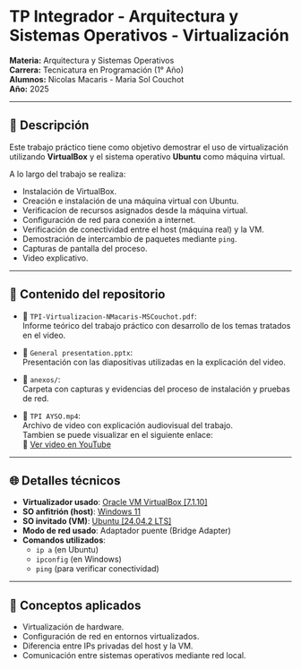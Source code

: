 # TP Integrador - Arquitectura y Sistemas Operativos - Virtualización  
**Materia:** Arquitectura y Sistemas Operativos  
**Carrera:** Tecnicatura en Programación (1° Año)  
**Alumnos:** Nicolas Macaris - Maria Sol Couchot  
**Año:** 2025

---

## 🧾 Descripción

Este trabajo práctico tiene como objetivo demostrar el uso de virtualización utilizando **VirtualBox** y el sistema operativo **Ubuntu** como máquina virtual.

A lo largo del trabajo se realiza:

- Instalación de VirtualBox.
- Creación e instalación de una máquina virtual con Ubuntu.
- Verificacíon de recursos asignados desde la máquina virtual.
- Configuración de red para conexión a internet.
- Verificación de conectividad entre el host (máquina real) y la VM.
- Demostración de intercambio de paquetes mediante `ping`.
- Capturas de pantalla del proceso.
- Video explicativo.

---

## 📁 Contenido del repositorio

- 📄 `TPI-Virtualizacion-NMacaris-MSCouchot.pdf`:  
  Informe teórico del trabajo práctico con desarrollo de los temas tratados en el video.

- 📄 `General presentation.pptx`:  
  Presentación con las diapositivas utilizadas en la explicación del video.

- 📁 `anexos/`:  
  Carpeta con capturas y evidencias del proceso de instalación y pruebas de red.

- 🎥 `TPI AYSO.mp4`:  
  Archivo de video con explicación audiovisual del trabajo.  
  Tambien se puede visualizar en el siguiente enlace:  
🔗 [Ver video en YouTube](https://youtu.be/Z4w0350qnl4)

---

## 🌐 Detalles técnicos

- **Virtualizador usado**: [Oracle VM VirtualBox [7.1.10]](https://www.virtualbox.org/wiki/Downloads)
- **SO anfitrión (host)**: [Windows 11](https://www.microsoft.com/en-us/windows/get-windows-11)
- **SO invitado (VM)**: [Ubuntu [24.04.2 LTS]](https://discourse.ubuntu.com/t/ubuntu-24-04-lts-noble-numbat-release-notes/39890)
- **Modo de red usado**: Adaptador puente (Bridge Adapter)
- **Comandos utilizados**:
  - `ip a` (en Ubuntu)
  - `ipconfig` (en Windows)
  - `ping` (para verificar conectividad)

---

## 🧠 Conceptos aplicados

- Virtualización de hardware.
- Configuración de red en entornos virtualizados.
- Diferencia entre IPs privadas del host y la VM.
- Comunicación entre sistemas operativos mediante red local.
